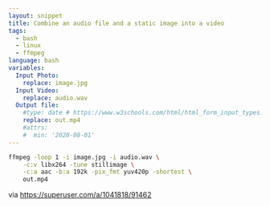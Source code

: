 ```yaml
---
layout: snippet
title: Combine an audio file and a static image into a video
tags:
  - bash
  - linux
  - ffmpeg
language: bash
variables:
  Input Photo:
    replace: image.jpg
  Input Video:
    replace: audio.wav
  Output file:
    #type: date # https://www.w3schools.com/html/html_form_input_types.asp
    replace: out.mp4
    #attrs:
    #  min: '2020-08-01'
---
```


```bash
ffmpeg -loop 1 -i image.jpg -i audio.wav \
    -c:v libx264 -tune stillimage \
    -c:a aac -b:a 192k -pix_fmt yuv420p -shortest \
    out.mp4
```

via <https://superuser.com/a/1041818/91462>